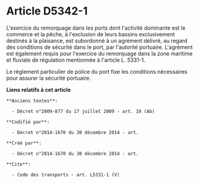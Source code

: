# Article D5342-1

L'exercice du remorquage dans les ports dont l'activité dominante est le commerce et la pêche, à l'exclusion de leurs bassins
exclusivement destinés à la plaisance, est subordonné à un agrément délivré, au regard des conditions de sécurité dans le
port, par l'autorité portuaire. L'agrément est également requis pour l'exercice du remorquage dans la zone maritime et
fluviale de régulation mentionnée à l'article L. 5331-1. 

Le règlement particulier de police du port fixe les conditions nécessaires pour assurer la sécurité portuaire.

**Liens relatifs à cet article**

	**Anciens textes**:

	  - Décret n°2009-877 du 17 juillet 2009 - art. 10 (Ab)

	**Codifié par**:

	  - Décret n°2014-1670 du 30 décembre 2014 - art.

	**Créé par**:

	  - Décret n°2014-1670 du 30 décembre 2014 - art.

	**Cite**:

	  - Code des transports - art. L5331-1 (V)
